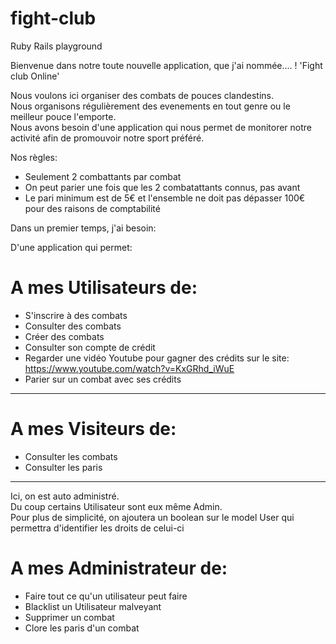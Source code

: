 # fight-club
Ruby Rails playground


Bienvenue dans notre toute nouvelle application, que j'ai nommée.... ! 'Fight club Online'

Nous voulons ici organiser des combats de pouces clandestins.  
Nous organisons régulièrement des evenements en tout genre ou le meilleur pouce l'emporte.  
Nous avons besoin d'une application qui nous permet de monitorer notre activité afin de promouvoir notre sport préféré.  


Nos règles:
- Seulement 2 combattants par combat
- On peut parier une fois que les 2 combatattants connus, pas avant
- Le pari minimum est de 5€ et l'ensemble ne doit pas dépasser 100€ pour des raisons de comptabilité

Dans un premier temps, j'ai besoin: 

D'une application qui permet:
# A mes Utilisateurs de:
- S'inscrire à des combats
- Consulter des combats
- Créer des combats
- Consulter son compte de crédit
- Regarder une vidéo Youtube pour gagner des crédits sur le site: https://www.youtube.com/watch?v=KxGRhd_iWuE
- Parier sur un combat avec ses crédits

----------

# A mes Visiteurs de:
- Consulter les combats
- Consulter les paris

----------


Ici, on est auto administré.  
Du coup certains Utilisateur sont eux même Admin.  
Pour plus de simplicité, on ajoutera un boolean sur le model User qui permettra d'identifier les droits de celui-ci  

# A mes Administrateur de:
- Faire tout ce qu'un utilisateur peut faire
- Blacklist un Utilisateur malveyant
- Supprimer un combat
- Clore les paris d'un combat



